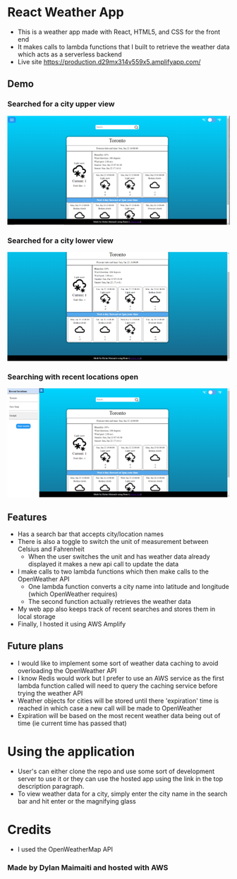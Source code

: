 # React Weather App
- This is a weather app made with React, HTML5, and CSS for the front end
- It makes calls to lambda functions that I built to retrieve the weather data which acts as a serverless backend
- Live site https://production.d29mx314v559x5.amplifyapp.com/

## Demo

### Searched for a city upper view
![Searching for a city](./public/weatherAppReadMeDemo1.PNG)

### Searched for a city lower view
![Searching for a city lower view](./public/weatherAppReadMeDemo2.PNG)

### Searching with recent locations open
![Searching with recent locations open](./public/weatherAppReadMeSidebar.PNG)

## Features
- Has a search bar that accepts city/location names
- There is also a toggle to switch the unit of measurement between Celsius and Fahrenheit
    - When the user switches the unit and has weather data already displayed it makes a new api call to update the data
- I make calls to two lambda functions which then make calls to the OpenWeather API
    - One lambda function converts a city name into latitude and longitude (which OpenWeather requires)
    - The second function actually retrieves the weather data
- My web app also keeps track of recent searches and stores them in local storage
- Finally, I hosted it using AWS Amplify

## Future plans
 - I would like to implement some sort of weather data caching to avoid overloading the OpenWeather API
 - I know Redis would work but I prefer to use an AWS service as the first lambda function called will need to query the caching service before trying the weather API
 - Weather objects for cities will be stored until there 'expiration' time is reached in which case a new call will be made to OpenWeather
 - Expiration will be based on the most recent weather data being out of time (ie current time has passed that)

# Using the application
 - User's can either clone the repo and use some sort of development server to use it or they can use the hosted app using the link in the top description paragraph.
 - To view weather data for a city, simply enter the city name in the search bar and hit enter or the magnifying glass


# Credits
 - I used the OpenWeatherMap API


### Made by Dylan Maimaiti and hosted with AWS